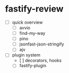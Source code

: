 # fastify-review
- [ ] quick overview
    - [ ] avvio
    - [ ] find-my-way
    - [ ] pino
    - [ ] jsonfast-json-stringify
    - [ ] ajv
- [ ] plugin system
    - [ ] decorators, hooks
    - [ ] fastify-plugin
